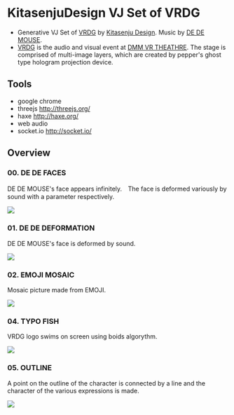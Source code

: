 # KitasenjuDesign VJ Set of VRDG
* Generative VJ Set of [VRDG](http://brdg.tokyo/) by [Kitasenju Design](https://kitasenjudesign.com). Music by [DE DE MOUSE](http://dedemouse.com/").
* [VRDG](http://brdg.tokyo/) is the audio and visual event at [DMM VR THEATHRE](http://vr-theater.dmm.com/en/about/). The stage is comprised of multi-image layers, which are created by pepper's ghost type hologram projection device.


## Tools
* google chrome
* threejs http://threejs.org/
* haxe http://haxe.org/
* web audio
* socket.io http://socket.io/


## Overview
### 00. DE DE FACES
DE DE MOUSE's face appears infinitely.　The face is deformed variously by sound with a parameter respectively.

![](http://67.media.tumblr.com/95e4beccd7bbc34fad0aa666813b5a52/tumblr_occrvomU5s1t1xi2oo1_1280.jpg)


### 01. DE DE DEFORMATION
DE DE MOUSE's face is deformed by sound.

![](http://66.media.tumblr.com/c065580f2a9159a4123ba3c89bdd006f/tumblr_occrwieYID1t1xi2oo1_1280.jpg)


### 02. EMOJI MOSAIC
Mosaic picture made from EMOJI. 

![](http://67.media.tumblr.com/9cc7897501c2559429db91216a15837f/tumblr_ockw85Lu1D1t1xi2oo1_1280.png)


### 04. TYPO FISH
VRDG logo swims on screen using boids algorythm.

![](http://66.media.tumblr.com/474f7a38265f3e0332c554cbd184dea6/tumblr_ocku2gJtsF1t1xi2oo1_1280.jpg)

### 05. OUTLINE
A point on the outline of the character is connected by a line and the character of the various expressions is made.

![](http://67.media.tumblr.com/f06aea58513b5d0853292ffea766ec9a/tumblr_ockujaL2p81t1xi2oo1_1280.jpg)

